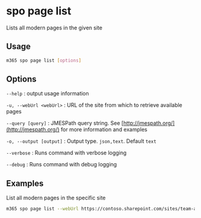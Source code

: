 # spo page list

Lists all modern pages in the given site

## Usage

```sh
m365 spo page list [options]
```

## Options

`--help`
: output usage information

`-u, --webUrl <webUrl>`
: URL of the site from which to retrieve available pages

`--query [query]`
: JMESPath query string. See [http://jmespath.org/](http://jmespath.org/) for more information and examples

`-o, --output [output]`
: Output type. `json,text`. Default `text`

`--verbose`
: Runs command with verbose logging

`--debug`
: Runs command with debug logging

## Examples

List all modern pages in the specific site

```sh
m365 spo page list --webUrl https://contoso.sharepoint.com/sites/team-a
```